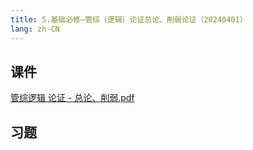```yaml
---
title: 5.基础必修—管综（逻辑）论证总论、削弱论证（20240401）
lang: zh-CN
---
```



## 课件
[管综逻辑 论证 - 总论、削弱.pdf](..%2F..%2Fpublic%2Flogic%2F2.%E9%80%BB%E8%BE%91-%E6%AD%A3%E5%BC%8F%E8%AF%BE%2F5.%E5%9F%BA%E7%A1%80%E5%BF%85%E4%BF%AE%E2%80%94%E7%AE%A1%E7%BB%BC%EF%BC%88%E9%80%BB%E8%BE%91%EF%BC%89%E8%AE%BA%E8%AF%81%E6%80%BB%E8%AE%BA%E3%80%81%E5%89%8A%E5%BC%B1%E8%AE%BA%E8%AF%81%EF%BC%8820240401%EF%BC%89%2F%E7%AE%A1%E7%BB%BC%E9%80%BB%E8%BE%91%20%E8%AE%BA%E8%AF%81%20-%20%E6%80%BB%E8%AE%BA%E3%80%81%E5%89%8A%E5%BC%B1.pdf)
## 习题
```



```


